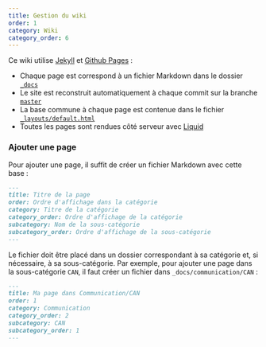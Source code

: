 ```yaml
---
title: Gestion du wiki
order: 1
category: Wiki
category_order: 6
---
```


Ce wiki utilise [Jekyll](https://jekyllrb.com/) et [Github Pages](https://pages.github.com/) :
- Chaque page est correspond à un fichier Markdown dans le dossier [`_docs`](https://github.com/RobotechNancy/robotechnancy.github.io/tree/master/_docs)
- Le site est reconstruit automatiquement à chaque commit sur la branche [`master`](https://github.com/RobotechNancy/robotechnancy.github.io)
- La base commune à chaque page est contenue dans le fichier [`_layouts/default.html`](https://github.com/RobotechNancy/robotechnancy.github.io/blob/master/_layouts/default.html)
- Toutes les pages sont rendues côté serveur avec [Liquid](https://shopify.github.io/liquid/)

### Ajouter une page

Pour ajouter une page, il suffit de créer un fichier Markdown avec cette base :
```markdown
---
title: Titre de la page
order: Ordre d'affichage dans la catégorie
category: Titre de la catégorie
category_order: Ordre d'affichage de la catégorie
subcategory: Nom de la sous-catégorie
subcategory_order: Ordre d'affichage de la sous-catégorie
---
```

Le fichier doit être placé dans un dossier correspondant à sa catégorie et, si nécessaire, à sa sous-catégorie.
Par exemple, pour ajouter une page dans la sous-catégorie `CAN`, il faut créer un fichier dans `_docs/communication/CAN` :
```markdown
---
title: Ma page dans Communication/CAN
order: 1
category: Communication
category_order: 2
subcategory: CAN
subcategory_order: 1
---
```

